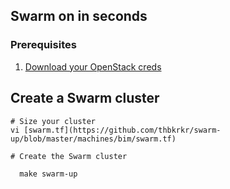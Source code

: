 ## Swarm on in seconds

### Prerequisites

1. [Download your OpenStack creds](creds)

## Create a Swarm cluster

    # Size your cluster
    vi [swarm.tf](https://github.com/thbkrkr/swarm-up/blob/master/machines/bim/swarm.tf)

    # Create the Swarm cluster

	  make swarm-up
